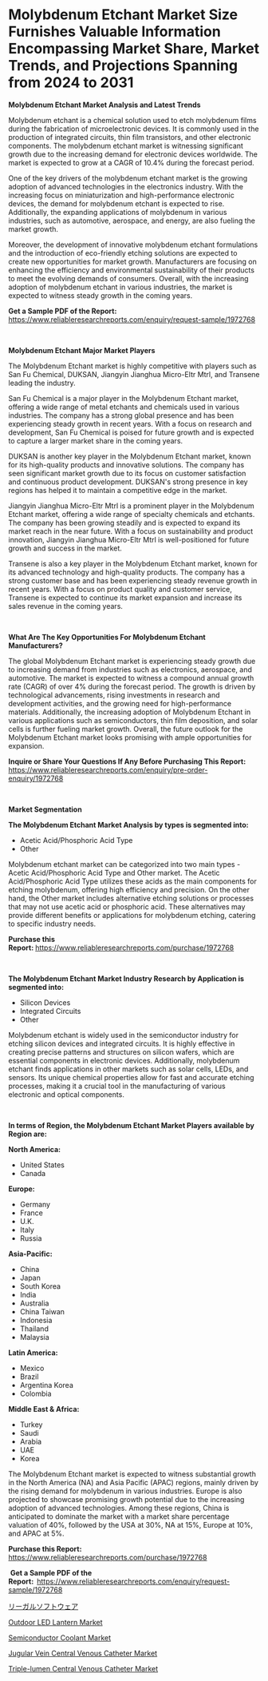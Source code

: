 <p><h1>Molybdenum Etchant Market Size Furnishes Valuable Information Encompassing Market Share, Market Trends, and Projections Spanning from 2024 to 2031</h1></p><p><strong>Molybdenum Etchant Market Analysis and Latest Trends</strong></p>
<p><p>Molybdenum etchant is a chemical solution used to etch molybdenum films during the fabrication of microelectronic devices. It is commonly used in the production of integrated circuits, thin film transistors, and other electronic components. The molybdenum etchant market is witnessing significant growth due to the increasing demand for electronic devices worldwide. The market is expected to grow at a CAGR of 10.4% during the forecast period.</p><p>One of the key drivers of the molybdenum etchant market is the growing adoption of advanced technologies in the electronics industry. With the increasing focus on miniaturization and high-performance electronic devices, the demand for molybdenum etchant is expected to rise. Additionally, the expanding applications of molybdenum in various industries, such as automotive, aerospace, and energy, are also fueling the market growth.</p><p>Moreover, the development of innovative molybdenum etchant formulations and the introduction of eco-friendly etching solutions are expected to create new opportunities for market growth. Manufacturers are focusing on enhancing the efficiency and environmental sustainability of their products to meet the evolving demands of consumers. Overall, with the increasing adoption of molybdenum etchant in various industries, the market is expected to witness steady growth in the coming years.</p></p>
<p><strong>Get a Sample PDF of the Report:&nbsp;</strong> <a href="https://www.reliableresearchreports.com/enquiry/request-sample/1972768">https://www.reliableresearchreports.com/enquiry/request-sample/1972768</a></p>
<p>&nbsp;</p>
<p><strong>Molybdenum Etchant Major Market Players</strong></p>
<p><p>The Molybdenum Etchant market is highly competitive with players such as San Fu Chemical, DUKSAN, Jiangyin Jianghua Micro-Eltr Mtrl, and Transene leading the industry. </p><p>San Fu Chemical is a major player in the Molybdenum Etchant market, offering a wide range of metal etchants and chemicals used in various industries. The company has a strong global presence and has been experiencing steady growth in recent years. With a focus on research and development, San Fu Chemical is poised for future growth and is expected to capture a larger market share in the coming years.</p><p>DUKSAN is another key player in the Molybdenum Etchant market, known for its high-quality products and innovative solutions. The company has seen significant market growth due to its focus on customer satisfaction and continuous product development. DUKSAN's strong presence in key regions has helped it to maintain a competitive edge in the market.</p><p>Jiangyin Jianghua Micro-Eltr Mtrl is a prominent player in the Molybdenum Etchant market, offering a wide range of specialty chemicals and etchants. The company has been growing steadily and is expected to expand its market reach in the near future. With a focus on sustainability and product innovation, Jiangyin Jianghua Micro-Eltr Mtrl is well-positioned for future growth and success in the market.</p><p>Transene is also a key player in the Molybdenum Etchant market, known for its advanced technology and high-quality products. The company has a strong customer base and has been experiencing steady revenue growth in recent years. With a focus on product quality and customer service, Transene is expected to continue its market expansion and increase its sales revenue in the coming years.</p></p>
<p>&nbsp;</p>
<p><strong>What Are The Key Opportunities For Molybdenum Etchant Manufacturers?</strong></p>
<p><p>The global Molybdenum Etchant market is experiencing steady growth due to increasing demand from industries such as electronics, aerospace, and automotive. The market is expected to witness a compound annual growth rate (CAGR) of over 4% during the forecast period. The growth is driven by technological advancements, rising investments in research and development activities, and the growing need for high-performance materials. Additionally, the increasing adoption of Molybdenum Etchant in various applications such as semiconductors, thin film deposition, and solar cells is further fueling market growth. Overall, the future outlook for the Molybdenum Etchant market looks promising with ample opportunities for expansion.</p></p>
<p><strong>Inquire or Share Your Questions If Any Before Purchasing This Report:</strong> <a href="https://www.reliableresearchreports.com/enquiry/pre-order-enquiry/1972768">https://www.reliableresearchreports.com/enquiry/pre-order-enquiry/1972768</a></p>
<p>&nbsp;</p>
<p><strong>Market Segmentation</strong></p>
<p><strong>The Molybdenum Etchant Market Analysis by types is segmented into:</strong></p>
<p><ul><li>Acetic Acid/Phosphoric Acid Type</li><li>Other</li></ul></p>
<p><p>Molybdenum etchant market can be categorized into two main types - Acetic Acid/Phosphoric Acid Type and Other market. The Acetic Acid/Phosphoric Acid Type utilizes these acids as the main components for etching molybdenum, offering high efficiency and precision. On the other hand, the Other market includes alternative etching solutions or processes that may not use acetic acid or phosphoric acid. These alternatives may provide different benefits or applications for molybdenum etching, catering to specific industry needs.</p></p>
<p><strong>Purchase this Report:&nbsp;</strong><a href="https://www.reliableresearchreports.com/purchase/1972768">https://www.reliableresearchreports.com/purchase/1972768</a></p>
<p>&nbsp;</p>
<p><strong>The Molybdenum Etchant Market Industry Research by Application is segmented into:</strong></p>
<p><ul><li>Silicon Devices</li><li>Integrated Circuits</li><li>Other</li></ul></p>
<p><p>Molybdenum etchant is widely used in the semiconductor industry for etching silicon devices and integrated circuits. It is highly effective in creating precise patterns and structures on silicon wafers, which are essential components in electronic devices. Additionally, molybdenum etchant finds applications in other markets such as solar cells, LEDs, and sensors. Its unique chemical properties allow for fast and accurate etching processes, making it a crucial tool in the manufacturing of various electronic and optical components.</p></p>
<p>&nbsp;</p>
<p><strong>In terms of Region, the Molybdenum Etchant Market Players available by Region are:</strong></p>
<p>
    <p> <strong> North America: </strong>
        <ul>
            <li>United States</li>
            <li>Canada</li>
        </ul>
        </p> 
    <p> <strong> Europe: </strong>
        <ul>
            <li>Germany</li>
            <li>France</li>
            <li>U.K.</li>
            <li>Italy</li>
            <li>Russia</li>
        </ul>
        </p> 
    <p> <strong> Asia-Pacific: </strong>
        <ul>
            <li>China</li>
            <li>Japan</li>
            <li>South Korea</li>
            <li>India</li>
            <li>Australia</li>
            <li>China Taiwan</li>
            <li>Indonesia</li>
            <li>Thailand</li>
            <li>Malaysia</li>
        </ul>
        </p> 
    <p> <strong> Latin America: </strong>
        <ul>
            <li>Mexico</li>
            <li>Brazil</li>
            <li>Argentina Korea</li>
            <li>Colombia</li>
        </ul>
        </p> 
    <p> <strong> Middle East & Africa: </strong>
        <ul>
            <li>Turkey</li>
            <li>Saudi</li>
            <li>Arabia</li>
            <li>UAE</li>
            <li>Korea</li>
        </ul>
    </p>
    </p>
<p><p>The Molybdenum Etchant market is expected to witness substantial growth in the North America (NA) and Asia Pacific (APAC) regions, mainly driven by the rising demand for molybdenum in various industries. Europe is also projected to showcase promising growth potential due to the increasing adoption of advanced technologies. Among these regions, China is anticipated to dominate the market with a market share percentage valuation of 40%, followed by the USA at 30%, NA at 15%, Europe at 10%, and APAC at 5%.</p></p>
<p><strong>Purchase this Report: </strong><a href="https://www.reliableresearchreports.com/purchase/1972768">https://www.reliableresearchreports.com/purchase/1972768</a></p>
<p>&nbsp;<strong>Get a Sample PDF of the Report:&nbsp;&nbsp;</strong><a href="https://www.reliableresearchreports.com/enquiry/request-sample/1972768">https://www.reliableresearchreports.com/enquiry/request-sample/1972768</a></p>
<p><strong></strong></p>
<p><p><a href="https://github.com/lrlmopnhwd79300/Market-Research-Report-List-1/blob/main/2851555184654.md">リーガルソフトウェア</a></p><p><a href="https://view.publitas.com/reportprime-1/outdoor-led-lantern-market-research-report-provides-critical-insights-that-can-help-shape-business-development-and-investment-strategies/">Outdoor LED Lantern Market</a></p><p><a href="https://view.publitas.com/reportprime-1/semiconductor-coolant-market-size-and-examines-its-market-scope-with-a-primary-focus-on-growth-opportunities-and-forecasted-trends-spanning-from-2024-to-2031/">Semiconductor Coolant Market</a></p><p><a href="https://mire-aunt-385.notion.site/Jugular-Vein-Central-Venous-Catheter-Market-Research-Report-Forecasted-for-Period-from-2024-2031--d2544ecfae864067b001eb18887e95c9">Jugular Vein Central Venous Catheter Market</a></p><p><a href="https://invited-way-688.notion.site/Triple-lumen-Central-Venous-Catheter-Market-Size-Growth-and-Forecast-from-2024-2031-5c3e4bbdb9bd443286c7d398f0591a93">Triple-lumen Central Venous Catheter Market</a></p></p>